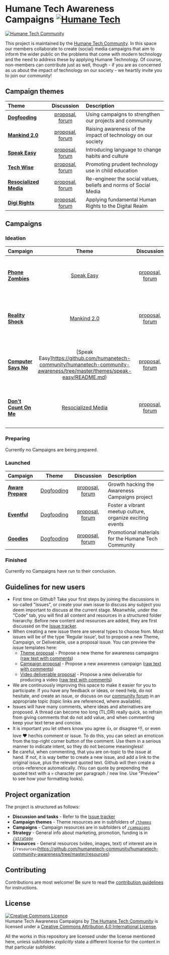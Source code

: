 # Humane Tech Awareness Campaigns [![Humane Tech](https://raw.githubusercontent.com/engagingspaces/awesome-humane-tech/master/humane-tech-badge.svg?sanitize=true)](https://github.com/engagingspaces/awesome-humane-tech)

[![Humane Tech Community](https://raw.githubusercontent.com/humanetech-community/humanetech-community-artwork/master/community-artwork/logos/humanetech-community-logo.svg?sanitize=true)](https://humanetech.community)

This project is maintained by the [Humane Tech Community](https://community.humanetech.com). In this space our members collaborate to create (social) media campaigns that aim to inform the wider public on the problems that come with modern technology and the need to address these by applying Humane Technology. Of course, non-members can contribute just as well, though - if you are as concerned as us about the impact of technology on our society - we heartily invite you to join our community!

## Campaign themes

| Theme | Discussion | Description |
| :--- | :---: | :--- |
| [**Dogfooding**](https://github.com/humanetech-community/humanetech-community-awareness/tree/master/themes/dogfooding) | [proposal](https://github.com/humanetech-community/humanetech-community-awareness/issues/20), [forum](https://community.humanetech.com/t/dogfooding-using-campaigns-to-strengthen-our-projects-and-community/2825) | Using campaigns to strengthen our projects and community |
| [**Mankind 2.0**](https://github.com/humanetech-community/humanetech-community-awareness/tree/master/themes/mankind-2.0) | [proposal](https://github.com/humanetech-community/humanetech-community-awareness/issues/1), [forum](https://community.humanetech.com/t/humanity-2-0-campaign-theme-making-people-aware-how-technology-impacts-their-lives/2785) | Raising awareness of the impact of technology on our society |
| [**Speak Easy**](https://github.com/humanetech-community/humanetech-community-awareness/tree/master/themes/speak-easy) | [proposal](https://github.com/humanetech-community/humanetech-community-awareness/issues/19), [forum](https://community.humanetech.com/t/speak-easy-campaign-theme-introducing-language-to-change-habits-and-culture/2786) | Introducing language to change habits and culture |
| [**Tech Wise**](https://github.com/humanetech-community/humanetech-community-awareness/tree/master/themes/tech-wise) | [proposal](https://github.com/humanetech-community/humanetech-community-awareness/issues/41), [forum](https://community.humanetech.com/t/tech-wise-campaign-theme-promoting-prudent-technology-use-in-child-education/2772) | Promoting prudent technology use in child education |
| [**Resocialized Media**](https://github.com/humanetech-community/humanetech-community-awareness/tree/master/themes/resocialized-media) | [proposal](https://github.com/humanetech-community/humanetech-community-awareness/issues/61), [forum](https://community.humanetech.com/t/resocialized-media-theme-re-engineer-values-beliefs-and-norms-of-social-media/3009) | Re-engineer the social values, beliefs and norms of Social Media |
| [**Digi Rights**](https://github.com/humanetech-community/humanetech-community-awareness/tree/master/themes/digi-rights) | [proposal](https://github.com/humanetech-community/humanetech-community-awareness/issues/64), [forum](https://community.humanetech.com/t/digi-rights-applying-fundamental-human-rights-to-the-digital-realm/492) | Applying fundamental Human Rights to the Digital Realm |

## Campaigns

### Ideation

| Campaign | Theme | Discussion | Description |
| :--- | :---: | :---: | :--- |
| [**Phone Zombies**](https://github.com/humanetech-community/humanetech-community-awareness/tree/master/campaigns/phone-zombies) | [Speak Easy](https://github.com/humanetech-community/humanetech-community-awareness/tree/master/themes/speak-easy/README.md) | [proposal](https://github.com/humanetech-community/humanetech-community-awareness/issues/25), [forum](https://community.humanetech.com/t/phone-zombies-campaign-anchoring-the-term-phone-zombies-in-common-language/2710) | Anchoring the term "Phone Zombies" in common language |
| [**Reality Shock**](https://github.com/humanetech-community/humanetech-community-awareness/tree/master/campaigns/reality-shock) | [Mankind 2.0](https://github.com/humanetech-community/humanetech-community-awareness/tree/master/themes/mankind-2.0/README.md) | [proposal](https://github.com/humanetech-community/humanetech-community-awareness/issues/7), [forum](https://community.humanetech.com/t/reality-shock-campaign-producing-short-dramatic-videos-to-raise-awareness/2767) | Using short, dramatic video's to shock people into awareness |
| [**Computer Says No**](https://github.com/humanetech-community/humanetech-community-awareness/tree/master/campaigns/computer-says-no) | [Speak Easy]https://github.com/humanetech-community/humanetech-community-awareness/tree/master/themes/speak-easy/README.md) | [proposal](https://github.com/humanetech-community/humanetech-community-awareness/issues/28), [forum](https://community.humanetech.com/t/computer-says-no-little-britains-famous-meme-but-with-a-humane-tech-twist/2845) | Little Britain's famous meme, but with a Humane Tech twist |
| [**Don't Count On Me**](https://github.com/humanetech-community/humanetech-community-awareness/tree/master/campaigns/dont-count-on-me) | [Resocialized Media](https://github.com/humanetech-community/humanetech-community-awareness/tree/master/themes/resocialized-media/README.md) | [proposal](https://github.com/humanetech-community/humanetech-community-awareness/issues/60), [forum](https://community.humanetech.com/t/dont-count-on-me-campaign-we-dont-need-those-social-media-metrics-to-socialize/3010) | We don't need those Social Media metrics to socialize |

### Preparing

Currently no Campaigns are being prepared.

### Launched

| Campaign | Theme | Discussion | Description |
| :--- | :---: | :---: | :--- |
| [**Aware Prepare**](https://github.com/humanetech-community/humanetech-community-awareness/tree/master/campaigns/aware-prepare) | [Dogfooding](https://github.com/humanetech-community/humanetech-community-awareness/tree/master/themes/dogfooding/README.md) | [proposal](https://github.com/humanetech-community/humanetech-community-awareness/issues/24), [forum](https://community.humanetech.com/t/phone-zombies-campaign-anchoring-the-term-phone-zombies-in-common-language/2710) | Growth hacking the Awareness Campaigns project |
| [**Eventful**](https://github.com/humanetech-community/humanetech-community-awareness/tree/master/campaigns/eventful) | [Dogfooding](https://github.com/humanetech-community/humanetech-community-awareness/tree/master/themes/dogfooding/README.md) | [proposal](https://github.com/humanetech-community/humanetech-community-awareness/issues/62), [forum](https://community.humanetech.com/t/eventful-campaign-foster-a-vibrant-meetup-culture-organize-exciting-events/3024) | Foster a vibrant meetup culture, organize exciting events |
| [**Goodies**](https://github.com/humanetech-community/humanetech-community-awareness/tree/master/campaigns/goodies) | [Dogfooding](https://github.com/humanetech-community/humanetech-community-awareness/tree/master/themes/dogfooding/README.md) | [proposal](https://github.com/humanetech-community/humanetech-community-awareness/issues/65), [forum](https://community.humanetech.com/t/goodies-promotional-materials-for-the-humane-tech-community/3222) | Promotional materials for the Humane Tech Community |

### Finished

Currently no Campaigns have run to their conclusion.

## Guidelines for new users

- First time on Github? Take your first steps by joining the discussions in so-called "Issues", or create your own issue to discuss any subject you deem important to discuss at the current stage. Meanwhile, under the "Code" tab, you will find all content and resources in a structured folder hierarchy. Before new content and resources are added, they are first discussed on the [Issue tracker](https://github.com/humanetech-community/humanetech-community-awareness/issues).
- When creating a new issue there are several types to choose from. Most issues will be of the type 'Regular issue', but to propose a new Theme, Campaign, or Deliverable, use a proposal issue. You can preview the issue templates here:
  - [Theme proposal](https://github.com/humanetech-community/humanetech-community-awareness/tree/master/.github/ISSUE_TEMPLATE/theme-proposal.md) - Propose a new theme for awareness campaigns ([raw text with comments](https://raw.githubusercontent.com/humanetech-community/humanetech-community-awareness/master/.github/ISSUE_TEMPLATE/theme-proposal.md))
  - [Campaign proposal](https://github.com/humanetech-community/humanetech-community-awareness/tree/master/.github/ISSUE_TEMPLATE/campaign-proposal.md) - Propose a new awareness campaign ([raw text with comments](https://raw.githubusercontent.com/humanetech-community/humanetech-community-awareness/master/.github/ISSUE_TEMPLATE/campaign-proposal.md))
  - [Video deliverable proposal](https://github.com/humanetech-community/humanetech-community-awareness/tree/master/.github/ISSUE_TEMPLATE/video-deliverable-proposal.md) - Propose a new deliverable for producing a video ([raw text with comments](https://raw.githubusercontent.com/humanetech-community/humanetech-community-awareness/master/.github/ISSUE_TEMPLATE/video-deliverable-proposal.md))
- We are continuously improving this space to make it easier for you to participate. If you have any feedback or ideas, or need help, do not hesitate, and create an issue, or discuss on our [community forum](https://community.humanetech.com) in an appropriate topic (topic links are referenced, where available).
- Issues will have many comments, where ideas and alternatives are proposed. A thread can become too long (TL;DR) really quick, so refrain from giving comments that do not add value, and when commenting keep your text terse and concise.
- It is important you let others know you agree :+1:, or disagree :-1:, or even love :heart: her/his comment or issue. To do this, you can select an emoticon from the top-right corner button of the comment. Use them in a serious manner to indicate intent, so they do not become meaningless!
- Be careful, when commenting, that you are on-topic to the issue at hand. If not, it is way better to create a new issue, and add a link to the original issue, plus the relevant quoted text. Github will then create a cross-reference automatically. (You can quote by prepending the quoted text with a `>` character per paragraph / new line. Use "Preview" to see how your formatting looks).

## Project organization

The project is structured as follows:

- **Discussion and tasks** - Refer to the [Issue tracker](https://github.com/humanetech-community/humanetech-community-awareness/issues)
- **Campaign themes** - Theme resources are in subfolders of [`/themes`](https://github.com/humanetech-community/humanetech-community-awareness/tree/master/themes)
- **Campaigns** - Campaign resources are in subfolders of [`/campaigns`](https://github.com/humanetech-community/humanetech-community-awareness/tree/master/campaigns)
- **Strategy** - General info about marketing, promotion, funding is in [`/strategy`](https://github.com/humanetech-community/humanetech-community-awareness/tree/master/strategy)
- **Resources** - General resources (video, images, text) of interest are in [`/resources`(https://github.com/humanetech-community/humanetech-community-awareness/tree/master/resources)

## Contributing

Contributions are most welcome! Be sure to read the [contribution guidelines](https://github.com/humanetech-community/humanetech-community-awareness/tree/master/contributing.md) for instructions.

## License

<a rel="license" href="http://creativecommons.org/licenses/by/4.0/"><img alt="Creative Commons Licence" style="border-width:0" src="https://i.creativecommons.org/l/by/4.0/88x31.png" /></a><br /><span xmlns:dct="http://purl.org/dc/terms/" property="dct:title">Humane Tech Awareness Campaigns</span> by <a xmlns:cc="http://creativecommons.org/ns#" href="https://humanetech.community" property="cc:attributionName" rel="cc:attributionURL">The Humane Tech Community</a> is licensed under a <a rel="license" href="http://creativecommons.org/licenses/by/4.0/">Creative Commons Attribution 4.0 International License</a>.

All the works in this repository are licensed under the license mentioned here, unless subfolders _explicitly_ state a different license for the content in that particular subfolder.

